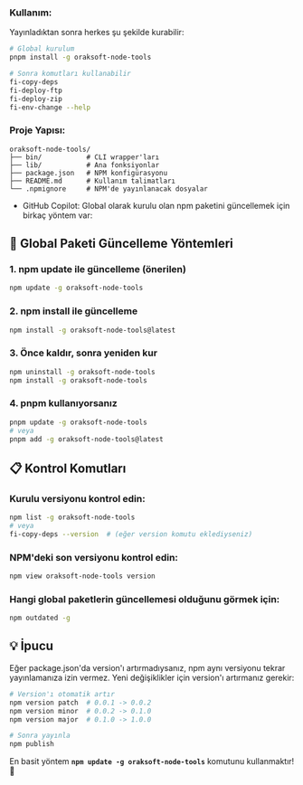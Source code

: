 
### Kullanım:

Yayınladıktan sonra herkes şu şekilde kurabilir:

```bash
# Global kurulum
pnpm install -g oraksoft-node-tools

# Sonra komutları kullanabilir
fi-copy-deps
fi-deploy-ftp
fi-deploy-zip
fi-env-change --help
```

### Proje Yapısı:
```
oraksoft-node-tools/
├── bin/           # CLI wrapper'ları
├── lib/           # Ana fonksiyonlar  
├── package.json   # NPM konfigürasyonu
├── README.md      # Kullanım talimatları
└── .npmignore     # NPM'de yayınlanacak dosyalar
```

- GitHub Copilot: Global olarak kurulu olan npm paketini güncellemek için birkaç yöntem var:

## 🔄 Global Paketi Güncelleme Yöntemleri

### 1. **npm update ile güncelleme (önerilen)**
```bash
npm update -g oraksoft-node-tools
```

### 2. **npm install ile güncelleme**
```bash
npm install -g oraksoft-node-tools@latest
```

### 3. **Önce kaldır, sonra yeniden kur**
```bash
npm uninstall -g oraksoft-node-tools
npm install -g oraksoft-node-tools
```

### 4. **pnpm kullanıyorsanız**
```bash
pnpm update -g oraksoft-node-tools
# veya
pnpm add -g oraksoft-node-tools@latest
```

## 📋 Kontrol Komutları

### Kurulu versiyonu kontrol edin:
```bash
npm list -g oraksoft-node-tools
# veya
fi-copy-deps --version  # (eğer version komutu eklediyseniz)
```

### NPM'deki son versiyonu kontrol edin:
```bash
npm view oraksoft-node-tools version
```

### Hangi global paketlerin güncellemesi olduğunu görmek için:
```bash
npm outdated -g
```

## 💡 İpucu

Eğer package.json'da version'ı artırmadıysanız, npm aynı versiyonu tekrar yayınlamanıza izin vermez. Yeni değişiklikler için version'ı artırmanız gerekir:

```bash
# Version'ı otomatik artır
npm version patch  # 0.0.1 -> 0.0.2
npm version minor  # 0.0.2 -> 0.1.0
npm version major  # 0.1.0 -> 1.0.0

# Sonra yayınla
npm publish
```

En basit yöntem **`npm update -g oraksoft-node-tools`** komutunu kullanmaktır! 🚀
